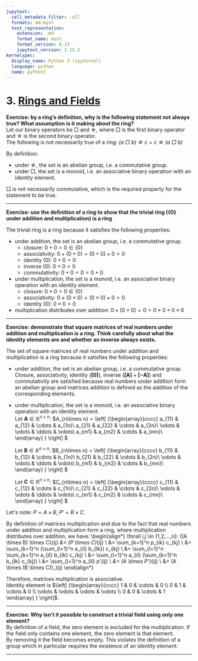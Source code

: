 ```yaml
---
jupytext:
  cell_metadata_filter: -all
  formats: md:myst
  text_representation:
    extension: .md
    format_name: myst
    format_version: 0.13
    jupytext_version: 1.15.2
kernelspec:
  display_name: Python 3 (ipykernel)
  language: python
  name: python3
---
```

# 3. [Rings and Fields](https://www.rareskills.io/post/rings-and-fields)

**Exercise: by a ring’s definition, why is the following statement not always true? What assumption is it making about the ring?**  
Let our binary operators be □ and ☆, where □ is the first binary operator and ☆ is the second binary operator.  
The following is not necessarily true of a ring: *(a □ b) ☆ c = c ☆ (a □ b)*

By definition:
- under ☆, the set is an abelian group, i.e. a commutative group.  
- under □, the set is a monoid, i.e. an associative binary operation with an identity element. 

□ is not necessarily commutative, which is the required property for the statement to be true.

---
**Exercise: use the definition of a ring to show that the trivial ring ({0} under addition and multiplication) is a ring**

The trivial ring is a ring because it satisfies the following properties:
- under addition, the set is an abelian group, i.e. a commutative group.  
  - closure: $0 + 0 = 0 \in \{0\}$
  - associativity: $0 + (0 + 0) = (0 + 0) + 0 = 0$
  - identity ($0$): $0 + 0 = 0$
  - inverse ($0$): $0 + 0 = 0$
  - commutativity: $0 + 0 = 0 = 0 + 0$
- under multiplication, the set is a monoid, i.e. an associative binary operation with an identity element.
  - closure: $0 \times 0 = 0 \in \{0\}$
  - associativity: $0 \times (0 \times 0) = (0 \times 0) \times 0 = 0$
  - identity ($0$): $0 \times 0 = 0$
- multiplication distributes over addition: $0 \times (0 + 0) = 0 = 0 \times 0 + 0 \times 0$

---
**Exercise: demonstrate that square matrices of real numbers under addition and multiplication is a ring. Think carefully about what the identity elements are and whether an inverse always exists.**

The set of square matrices of real numbers under addition and multiplication is a ring because it satisfies the following properties:
- under addition, the set is an abelian group, i.e. a commutative group.  
  Closure, associativity, identity ($\mathbf{[0]}$), inverse ($\mathbf{[A]} + \mathbf{[-A]}$) and commutativity are satisfied because real numbers under addition form an abelian group and matrices addition is defined as the addition of the corresponding elements. 
- under multiplication, the set is a monoid, i.e. an associative binary operation with an identity element.  
  Let $\mathbf{A} \in \mathbb{R}^{n \times n}$: $A_{n\times n} =
  \left[ {\begin{array}{cccc}
    a_{11} & a_{12} & \cdots & a_{1n}\\
    a_{21} & a_{22} & \cdots & a_{2n}\\
    \vdots & \vdots & \ddots & \vdots\\
    a_{m1} & a_{m2} & \cdots & a_{mn}\\
  \end{array} } \right]
$  

  Let $\mathbf{B} \in \mathbb{R}^{n \times n}$: $B_{n\times n} = 
  \left[ {\begin{array}{cccc}
    b_{11} & b_{12} & \cdots & b_{1n}\\
    b_{21} & b_{22} & \cdots & b_{2n}\\
    \vdots & \vdots & \ddots & \vdots\\
    b_{m1} & b_{m2} & \cdots & b_{mn}\\
\end{array} } \right]
$

  Let $\mathbf{C} \in \mathbb{R}^{n \times n}$: $C_{n\times n} =
  \left[ {\begin{array}{cccc}
    c_{11} & c_{12} & \cdots & c_{1n}\\
    c_{21} & c_{22} & \cdots & c_{2n}\\
    \vdots & \vdots & \ddots & \vdots\\
    c_{m1} & c_{m2} & \cdots & c_{mn}\\
  \end{array} } \right]
$

Let's note: $P = A \times B$, $P' = B \times C$.  

By definition of matrices multiplication and due to the fact that real numbers under addition and multiplication form a ring, where multiplication distributes over addition, we have:
\begin{align*}
\forall i,j \in \{1,2,...,n\}: ((A \times B) \times C)_{ij} &= (P \times C)_{ij} \\
&= \sum_{k=1}^n p_{ik} c_{kj} \\
&= \sum_{k=1}^n (\sum_{l=1}^n a_{il} b_{lk}) c_{kj} \\
&= \sum_{l=1}^n \sum_{k=1}^n a_{il} b_{lk} c_{kj} \\
&= \sum_{l=1}^n a_{il} (\sum_{k=1}^n b_{lk} c_{kj}) \\
&= \sum_{l=1}^n a_{il} p'_{lj}  \\
&= (A \times P')_{ij} \\
&= (A \times (B \times C))_{ij}
\end{align*}

Therefore, matrices multiplication is associative.  
Identity element is $\left[ {\begin{array}{cccc} 1 & 0 & \cdots & 0 \\ 0 & 1 & \cdots & 0 \\ \vdots & \vdots & \vdots & \vdots \\ 0 & 0 & \cdots & 1 \end{array} } \right]$.

---
**Exercise: Why isn't it possible to construct a trivial field using only one element?**  
By definition of a field, the zero element is excluded for the multiplication. If the field only contains one element, the zero element is that element.  
By removing it the field becomes empty. This violates the definition of a group which in particular requires the existence of an identity element.

---

